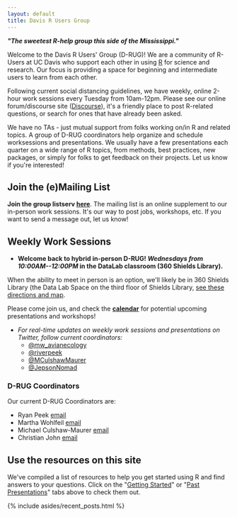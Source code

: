 ```yaml
---
layout: default
title: Davis R Users Group
---
```


<article class="row">
  <section class="small-12 large-8 columns page-content" markdown="1">

***"The sweetest R-help group this side of the Mississippi."***

Welcome to the Davis R Users' Group (D-RUG)!  We are a community of R-Users at UC Davis who support each other in using [R](https://cran.r-project.org/) for science and research. Our focus is providing a space for beginning and intermediate users to learn from each other. 

Following current social distancing guidelines, we have weekly, online 2-hour work sessions every Tuesday from 10am-12pm. Please see our online forum/discourse site (<a href="https://d-rug.discourse.group/" target="_blank">Discourse</a>), it's a friendly place to post R-related questions, or search for ones that have already been asked.

We have no TAs - just mutual support from folks working on/in R and related topics. A group of D-RUG coordinators help organize and schedule worksessions and presentations. We usually have a few presentations each quarter on a wide range of R topics, from methods, best practices, new packages, or simply for folks to get feedback on their projects. Let us know if you're interested!

## Join the (e)Mailing List

**Join the group listserv [here](https://groups.google.com/d/forum/davis-rug)**. The mailing list is an online supplement to our in-person work sessions. It's our way to post jobs, workshops, etc. If you want to send a message out, let us know!

## Weekly Work Sessions

 - **Welcome back to hybrid in-person D-RUG! *Wednesdays from 10:00AM--12:00PM* in the DataLab classroom (360 Shields Library).**
 
 When the ability to meet in person is an option, we'll likely be in 360 Shields Library (the Data Lab Space on the third floor of Shields Library, [see these directions and map](http://ds.lib.ucdavis.edu/dsl-location/). 
 
 Please come join us, and check the [**calendar**](https://d-rug.github.io/calendar.html) for potential upcoming presentations and workshops!
 - *For real-time updates on weekly work sessions and presentations on Twitter, follow current coordinators:*
    - [@mw_avianecology](https://twitter.com/mw_avianecology)
    - [@riverpeek](https://twitter.com/riverpeek)
    - [@MCulshawMaurer](https://twitter.com/MCulshawMaurer)
    - [@JepsonNomad](https://twitter.com/JepsonNomad)

### D-RUG Coordinators

Our current D-RUG Coordinators are:

 - Ryan Peek [email](mailto:rapeek@ucdavis.edu) 
 - Martha Wohlfeil [email](mailto:mwohlfeil@ucdavis.edu)
 - Michael Culshaw-Maurer [email](mailto:mjculshawmaurer@ucdavis.edu)
 - Christian John [email](cjohn@ucdavis.edu)

## Use the resources on this site

We've compiled a list of resources to help you get started using R and find answers to your questions.  Click on the "[Getting Started](https://d-rug.github.io/getting-started.html)" or "[Past Presentations](https://d-rug.github.io/pastpresentations/)" tabs above to check them out.


</section>
    {% include asides/recent_posts.html %}
</article>
